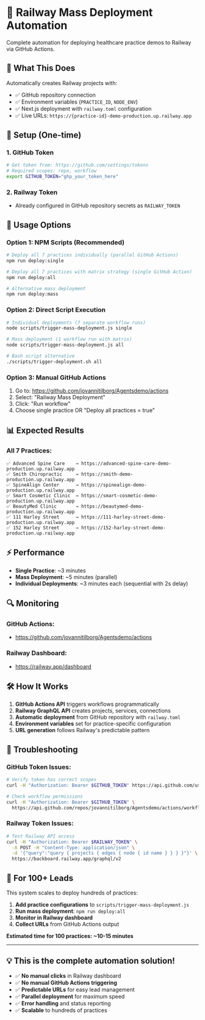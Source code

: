 # 🚀 Railway Mass Deployment Automation

Complete automation for deploying healthcare practice demos to Railway via GitHub Actions.

## 🎯 What This Does

Automatically creates Railway projects with:
- ✅ GitHub repository connection
- ✅ Environment variables (`PRACTICE_ID`, `NODE_ENV`)
- ✅ Next.js deployment with `railway.toml` configuration
- ✅ Live URLs: `https://{practice-id}-demo-production.up.railway.app`

## 🔧 Setup (One-time)

### 1. GitHub Token
```bash
# Get token from: https://github.com/settings/tokens
# Required scopes: repo, workflow
export GITHUB_TOKEN="ghp_your_token_here"
```

### 2. Railway Token
- Already configured in GitHub repository secrets as `RAILWAY_TOKEN`

## 🚀 Usage Options

### **Option 1: NPM Scripts (Recommended)**
```bash
# Deploy all 7 practices individually (parallel GitHub Actions)
npm run deploy:single

# Deploy all 7 practices with matrix strategy (single GitHub Action)
npm run deploy:all

# Alternative mass deployment
npm run deploy:mass
```

### **Option 2: Direct Script Execution**
```bash
# Individual deployments (7 separate workflow runs)
node scripts/trigger-mass-deployment.js single

# Mass deployment (1 workflow run with matrix)
node scripts/trigger-mass-deployment.js all

# Bash script alternative
./scripts/trigger-deployment.sh all
```

### **Option 3: Manual GitHub Actions**
1. Go to: https://github.com/jovannitilborg/Agentsdemo/actions
2. Select: "Railway Mass Deployment"
3. Click: "Run workflow"
4. Choose single practice OR "Deploy all practices = true"

## 📊 Expected Results

### All 7 Practices:
```
✅ Advanced Spine Care    → https://advanced-spine-care-demo-production.up.railway.app
✅ Smith Chiropractic     → https://smith-demo-production.up.railway.app
✅ SpineAlign Center      → https://spinealign-demo-production.up.railway.app
✅ Smart Cosmetic Clinic  → https://smart-cosmetic-demo-production.up.railway.app
✅ BeautyMed Clinic       → https://beautymed-demo-production.up.railway.app
✅ 111 Harley Street      → https://111-harley-street-demo-production.up.railway.app
✅ 152 Harley Street      → https://152-harley-street-demo-production.up.railway.app
```

## ⚡ Performance

- **Single Practice**: ~3 minutes
- **Mass Deployment**: ~5 minutes (parallel)
- **Individual Deployments**: ~3 minutes each (sequential with 2s delay)

## 🔍 Monitoring

### GitHub Actions:
- https://github.com/jovannitilborg/Agentsdemo/actions

### Railway Dashboard:
- https://railway.app/dashboard

## 🛠️ How It Works

1. **GitHub Actions API** triggers workflows programmatically
2. **Railway GraphQL API** creates projects, services, connections
3. **Automatic deployment** from GitHub repository with `railway.toml`
4. **Environment variables** set for practice-specific configuration
5. **URL generation** follows Railway's predictable pattern

## 🚨 Troubleshooting

### GitHub Token Issues:
```bash
# Verify token has correct scopes
curl -H "Authorization: Bearer $GITHUB_TOKEN" https://api.github.com/user

# Check workflow permissions
curl -H "Authorization: Bearer $GITHUB_TOKEN" \
  https://api.github.com/repos/jovannitilborg/Agentsdemo/actions/workflows
```

### Railway Token Issues:
```bash
# Test Railway API access
curl -H "Authorization: Bearer $RAILWAY_TOKEN" \
  -X POST -H "Content-Type: application/json" \
  -d '{"query":"query { projects { edges { node { id name } } } }"}' \
  https://backboard.railway.app/graphql/v2
```

## 🎯 For 100+ Leads

This system scales to deploy hundreds of practices:

1. **Add practice configurations** to `scripts/trigger-mass-deployment.js`
2. **Run mass deployment**: `npm run deploy:all`
3. **Monitor in Railway dashboard**
4. **Collect URLs** from GitHub Actions output

**Estimated time for 100 practices: ~10-15 minutes**

---

## 💡 This is the complete automation solution!

- ✅ **No manual clicks** in Railway dashboard
- ✅ **No manual GitHub Actions triggering**
- ✅ **Predictable URLs** for easy lead management
- ✅ **Parallel deployment** for maximum speed
- ✅ **Error handling** and status reporting
- ✅ **Scalable** to hundreds of practices